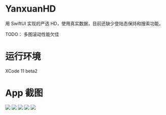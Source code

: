 # YanxuanHD
用 SwiftUI 实现的严选 HD，使用真实数据，目前还缺少登陆态保持和搜索功能。

TODO：
多图滚动性能欠佳

# 运行环境 
XCode 11 beta2


# App 截图

![](https://myfitment-1251734056.cos.ap-shanghai.myqcloud.com/ib/1.png)
![](https://myfitment-1251734056.cos.ap-shanghai.myqcloud.com/ib/2.png)
![](https://myfitment-1251734056.cos.ap-shanghai.myqcloud.com/ib/3.png)
![](https://myfitment-1251734056.cos.ap-shanghai.myqcloud.com/ib/4.png)
![](https://myfitment-1251734056.cos.ap-shanghai.myqcloud.com/ib/5.png)




